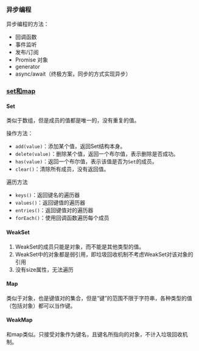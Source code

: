 ### 异步编程

异步编程的方法： 

- 回调函数
- 事件监听
- 发布/订阅
- Promise 对象
- generator
- async/await（终极方案，同步的方式实现异步）

### [set和map](http://caibaojian.com/es6/set-map.html)

#### Set

类似于数组，但是成员的值都是唯一的，没有重复的值。

操作方法： 

- `add(value)`：添加某个值，返回Set结构本身。
- `delete(value)`：删除某个值，返回一个布尔值，表示删除是否成功。
- `has(value)`：返回一个布尔值，表示该值是否为`Set`的成员。
- `clear()`：清除所有成员，没有返回值。

遍历方法

- `keys()`：返回键名的遍历器
- `values()`：返回键值的遍历器
- `entries()`：返回键值对的遍历器
- `forEach()`：使用回调函数遍历每个成员

#### WeakSet

1. WeakSet的成员只能是对象，而不能是其他类型的值。
2. WeakSet中的对象都是弱引用，即垃圾回收机制不考虑WeakSet对该对象的引用
3. 没有size属性，无法遍历

#### Map

类似于对象，也是键值对的集合，但是“键”的范围不限于字符串，各种类型的值（包括对象）都可以当作键。

#### WeakMap

和map类似。只接受对象作为键名，且键名所指向的对象，不计入垃圾回收机制。



